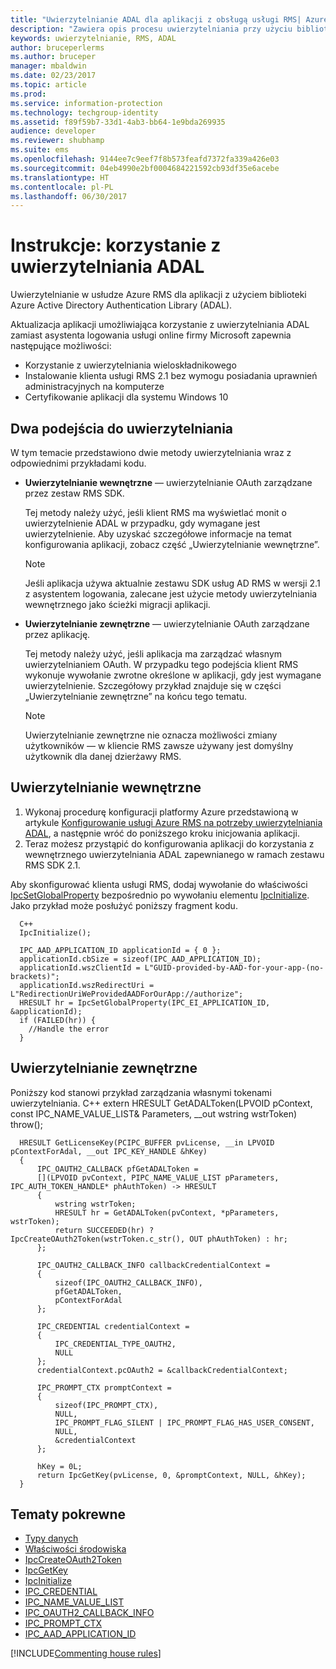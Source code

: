 ```yaml
---
title: "Uwierzytelnianie ADAL dla aplikacji z obsługą usługi RMS| Azure RMS"
description: "Zawiera opis procesu uwierzytelniania przy użyciu biblioteki ADAL"
keywords: uwierzytelnianie, RMS, ADAL
author: bruceperlerms
ms.author: bruceper
manager: mbaldwin
ms.date: 02/23/2017
ms.topic: article
ms.prod: 
ms.service: information-protection
ms.technology: techgroup-identity
ms.assetid: f89f59b7-33d1-4ab3-bb64-1e9bda269935
audience: developer
ms.reviewer: shubhamp
ms.suite: ems
ms.openlocfilehash: 9144ee7c9eef7f8b573feafd7372fa339a426e03
ms.sourcegitcommit: 04eb4990e2bf0004684221592cb93df35e6acebe
ms.translationtype: HT
ms.contentlocale: pl-PL
ms.lasthandoff: 06/30/2017
---
```

# <a name="how-to-use-adal-authentication"></a>Instrukcje: korzystanie z uwierzytelniania ADAL

Uwierzytelnianie w usłudze Azure RMS dla aplikacji z użyciem biblioteki Azure Active Directory Authentication Library (ADAL).

Aktualizacja aplikacji umożliwiająca korzystanie z uwierzytelniania ADAL zamiast asystenta logowania usługi online firmy Microsoft zapewnia następujące możliwości:

- Korzystanie z uwierzytelniania wieloskładnikowego
- Instalowanie klienta usługi RMS 2.1 bez wymogu posiadania uprawnień administracyjnych na komputerze
- Certyfikowanie aplikacji dla systemu Windows 10

## <a name="two-approaches-to-authentication"></a>Dwa podejścia do uwierzytelniania

W tym temacie przedstawiono dwie metody uwierzytelniania wraz z odpowiednimi przykładami kodu.

- **Uwierzytelnianie wewnętrzne** — uwierzytelnianie OAuth zarządzane przez zestaw RMS SDK.

  Tej metody należy użyć, jeśli klient RMS ma wyświetlać monit o uwierzytelnienie ADAL w przypadku, gdy wymagane jest uwierzytelnienie. Aby uzyskać szczegółowe informacje na temat konfigurowania aplikacji, zobacz część „Uwierzytelnianie wewnętrzne”.

  > [!Note]
  > Jeśli aplikacja używa aktualnie zestawu SDK usług AD RMS w wersji 2.1 z asystentem logowania, zalecane jest użycie metody uwierzytelniania wewnętrznego jako ścieżki migracji aplikacji.

- **Uwierzytelnianie zewnętrzne** — uwierzytelnianie OAuth zarządzane przez aplikację.

  Tej metody należy użyć, jeśli aplikacja ma zarządzać własnym uwierzytelnianiem OAuth. W przypadku tego podejścia klient RMS wykonuje wywołanie zwrotne określone w aplikacji, gdy jest wymagane uwierzytelnienie. Szczegółowy przykład znajduje się w części „Uwierzytelnianie zewnętrzne” na końcu tego tematu.

  > [!Note]
  > Uwierzytelnianie zewnętrzne nie oznacza możliwości zmiany użytkowników — w kliencie RMS zawsze używany jest domyślny użytkownik dla danej dzierżawy RMS.

## <a name="internal-authentication"></a>Uwierzytelnianie wewnętrzne

1. Wykonaj procedurę konfiguracji platformy Azure przedstawioną w artykule [Konfigurowanie usługi Azure RMS na potrzeby uwierzytelniania ADAL](adal-auth.md), a następnie wróć do poniższego kroku inicjowania aplikacji.
2. Teraz możesz przystąpić do konfigurowania aplikacji do korzystania z wewnętrznego uwierzytelniania ADAL zapewnianego w ramach zestawu RMS SDK 2.1.

Aby skonfigurować klienta usługi RMS, dodaj wywołanie do właściwości [IpcSetGlobalProperty](https://msdn.microsoft.com/library/hh535270.aspx) bezpośrednio po wywołaniu elementu [IpcInitialize](https://msdn.microsoft.com/library/jj127295.aspx). Jako przykład może posłużyć poniższy fragment kodu.

      C++
      IpcInitialize();

      IPC_AAD_APPLICATION_ID applicationId = { 0 };
      applicationId.cbSize = sizeof(IPC_AAD_APPLICATION_ID);
      applicationId.wszClientId = L"GUID-provided-by-AAD-for-your-app-(no-brackets)";
      applicationId.wszRedirectUri = L"RedirectionUriWeProvidedAADForOurApp://authorize";
      HRESULT hr = IpcSetGlobalProperty(IPC_EI_APPLICATION_ID, &applicationId);
      if (FAILED(hr)) {
        //Handle the error
      }

## <a name="external-authentication"></a>Uwierzytelnianie zewnętrzne

Poniższy kod stanowi przykład zarządzania własnymi tokenami uwierzytelniania.
C++ extern HRESULT GetADALToken(LPVOID pContext, const IPC_NAME_VALUE_LIST& Parameters, __out wstring wstrToken) throw();

      HRESULT GetLicenseKey(PCIPC_BUFFER pvLicense, __in LPVOID pContextForAdal, __out IPC_KEY_HANDLE &hKey)
      {
          IPC_OAUTH2_CALLBACK pfGetADALToken =
          [](LPVOID pvContext, PIPC_NAME_VALUE_LIST pParameters, IPC_AUTH_TOKEN_HANDLE* phAuthToken) -> HRESULT
          {
              wstring wstrToken;
              HRESULT hr = GetADALToken(pvContext, *pParameters, wstrToken);
              return SUCCEEDED(hr) ? IpcCreateOAuth2Token(wstrToken.c_str(), OUT phAuthToken) : hr;
          };

          IPC_OAUTH2_CALLBACK_INFO callbackCredentialContext =
          {
              sizeof(IPC_OAUTH2_CALLBACK_INFO),
              pfGetADALToken,
              pContextForAdal
          };

          IPC_CREDENTIAL credentialContext =
          {
              IPC_CREDENTIAL_TYPE_OAUTH2,
              NULL
          };
          credentialContext.pcOAuth2 = &callbackCredentialContext;

          IPC_PROMPT_CTX promptContext =
          {
              sizeof(IPC_PROMPT_CTX),
              NULL,
              IPC_PROMPT_FLAG_SILENT | IPC_PROMPT_FLAG_HAS_USER_CONSENT,
              NULL,
              &credentialContext
          };

          hKey = 0L;
          return IpcGetKey(pvLicense, 0, &promptContext, NULL, &hKey);
      }

## <a name="related-topics"></a>Tematy pokrewne

- [Typy danych](https://msdn.microsoft.com/library/hh535288.aspx)
- [Właściwości środowiska](https://msdn.microsoft.com/library/hh535247.aspx)
- [IpcCreateOAuth2Token](https://msdn.microsoft.com/library/mt661866.aspx)
- [IpcGetKey](https://msdn.microsoft.com/library/hh535263.aspx)
- [IpcInitialize](https://msdn.microsoft.com/library/jj127295.aspx)
- [IPC_CREDENTIAL](https://msdn.microsoft.com/library/hh535275.aspx)
- [IPC_NAME_VALUE_LIST](https://msdn.microsoft.com/library/hh535277.aspx)
- [IPC_OAUTH2_CALLBACK_INFO](https://msdn.microsoft.com/library/mt661868.aspx)
- [IPC_PROMPT_CTX](https://msdn.microsoft.com/library/hh535278.aspx)
- [IPC_AAD_APPLICATION_ID](https://msdn.microsoft.com/library/mt661867.aspx)

[!INCLUDE[Commenting house rules](../includes/houserules.md)]